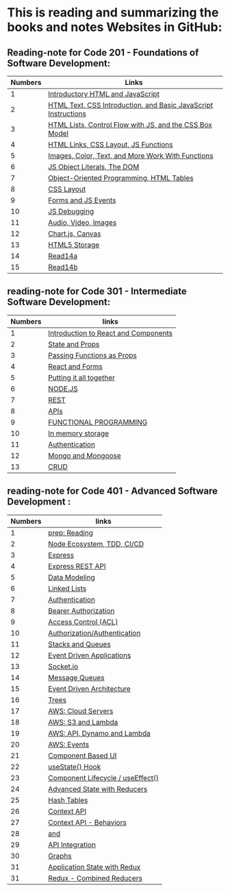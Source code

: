 
# This is reading and summarizing the books and notes Websites in GitHub:




## Reading-note for Code 201 - Foundations of Software Development:

| Numbers | Links|
|------|------|
|  1| [ Introductory HTML and JavaScript](https://saleem-ux.github.io/reading-note/read201/class-01) |
|  2 | [HTML Text, CSS Introduction, and Basic JavaScript Instructions](https://saleem-ux.github.io/reading-note/read201/class-02)|
|  3 | [HTML Lists, Control Flow with JS, and the CSS Box Model](https://saleem-ux.github.io/reading-note/read201/class-03) |
|  4 | [HTML Links, CSS Layout, JS Functions](https://saleem-ux.github.io/reading-note/read201/class-04) |
|  5 | [Images, Color, Text, and More Work With Functions](https://saleem-ux.github.io/reading-note/read201/class-05) |
| 6 | [JS Object Literals, The DOM](https://saleem-ux.github.io/reading-note/read201/class-06)|
| 7| [Object-Oriented Programming, HTML Tables](https://saleem-ux.github.io/reading-note/read201/class-07)|
| 8 | [CSS Layout](https://saleem-ux.github.io/reading-note/read201/class-08)|
|9 | [Forms and JS Events](https://saleem-ux.github.io/reading-note/read201/class-09)|
|10 | [JS Debugging](https://saleem-ux.github.io/reading-note/read201/class-10)|
|11| [Audio, Video, Images](https://saleem-ux.github.io/reading-note/read201/class-11)|
|12 | [Chart.js, Canvas](https://saleem-ux.github.io/reading-note/read201/class-12)|
|13 | [HTML5 Storage](https://saleem-ux.github.io/reading-note/read201/class-13)|
|14 | [Read14a](https://saleem-ux.github.io/reading-note/read201/read-14a)|
|15 | [Read14b](https://saleem-ux.github.io/reading-note/read201/read-14b)|

## reading-note for Code 301 - Intermediate Software Development:

| Numbers | links|
|------|------|
|  1| [Introduction to React and Components](https://saleem-ux.github.io/reading-note/read301/read01) |
|  2 | [State and Props](https://saleem-ux.github.io/reading-note/read301/read02)|
|  3 | [Passing Functions as Props](https://saleem-ux.github.io/reading-note/read301/read03) |
|  4 | [React and Forms](https://saleem-ux.github.io/reading-note/read301/read04) |
|  5 | [Putting it all together](https://saleem-ux.github.io/reading-note/read301/read05) |
| 6 | [NODE.JS](https://saleem-ux.github.io/reading-note/read301/read06)|
| 7| [REST](https://saleem-ux.github.io/reading-note/read301/read07)|
| 8 | [APIs](https://saleem-ux.github.io/reading-note/read301/read08)|
| 9 | [FUNCTIONAL PROGRAMMING](https://saleem-ux.github.io/reading-note/read301/read09)|
| 10 | [In memory storage](https://saleem-ux.github.io/reading-note/read301/read10)|
| 11| [	Authentication](https://saleem-ux.github.io/reading-note/read301/read11)|
| 12 | [Mongo and Mongoose](https://saleem-ux.github.io/reading-note/read301/read12)|
| 13 | [CRUD](https://saleem-ux.github.io/reading-note/read301/read13)|



## reading-note for Code 401 - Advanced Software Development :

| Numbers | links|
|------|------|
|  1 | [prep: Reading](https://saleem-ux.github.io/reading-note/read401/prepwork) |
|  2 | [Node Ecosystem, TDD, CI/CD](https://saleem-ux.github.io/reading-note/read401/read01) |
|  3 | [Express](https://saleem-ux.github.io/reading-note/read401/read02) |
|  4 | [Express REST API](https://saleem-ux.github.io/reading-note/read401/read03) |
|  5 | [Data Modeling](https://saleem-ux.github.io/reading-note/read401/read04) |
| 6 | [Linked Lists](https://saleem-ux.github.io/reading-note/read401/read05)|
| 7| [Authentication](https://saleem-ux.github.io/reading-note/read401/read06)|
| 8 | [Bearer Authorization](https://saleem-ux.github.io/reading-note/read401/read07)|
| 9 | [Access Control (ACL)](https://saleem-ux.github.io/reading-note/read401/read08)|
| 10 | [Authorization/Authentication](https://saleem-ux.github.io/reading-note/read401/read09)|
| 11| [Stacks and Queues](https://saleem-ux.github.io/reading-note/read401/read10)|
| 12 | [Event Driven Applications](https://saleem-ux.github.io/reading-note/read401/read11)|
| 13 | [Socket.io](https://saleem-ux.github.io/reading-note/read401/read12)|
| 14 | [Message Queues](https://saleem-ux.github.io/reading-note/read401/read13)|
| 15 | [Event Driven Architecture](https://saleem-ux.github.io/reading-note/read401/read14)|
| 16 | [Trees](https://saleem-ux.github.io/reading-note/read401/read15)|
| 17 | [AWS: Cloud Servers](https://saleem-ux.github.io/reading-note/read401/read16)|
| 18 | [AWS: S3 and Lambda](https://saleem-ux.github.io/reading-note/read401/read17)|
| 19 | [AWS: API, Dynamo and Lambda](https://saleem-ux.github.io/reading-note/read401/read18)|
| 20 | [AWS: Events](https://saleem-ux.github.io/reading-note/read401/read19)|
| 21 | [Component Based UI](https://saleem-ux.github.io/reading-note/read401/read26)|
| 22 | [useState() Hook](https://saleem-ux.github.io/reading-note/read401/read27)|
| 23 | [Component Lifecycle / useEffect()](https://saleem-ux.github.io/reading-note/read401/read28)|
| 24 | [Advanced State with Reducers](https://saleem-ux.github.io/reading-note/read401/read29)|
| 25 | [Hash Tables](https://saleem-ux.github.io/reading-note/read401/read30)|
| 26 | [Context API](https://saleem-ux.github.io/reading-note/read401/read31)|
| 27 | [Context API - Behaviors](https://saleem-ux.github.io/reading-note/read401/read32)|
| 28 | [<Login /> and <Auth />](https://saleem-ux.github.io/reading-note/read401/read33)|
| 29 | [API Integration](https://saleem-ux.github.io/reading-note/read401/read34)|
| 30 | [Graphs](https://saleem-ux.github.io/reading-note/read401/read35)|
| 31 | [Application State with Redux](https://saleem-ux.github.io/reading-note/read401/read36)|
| 31 | [Redux - Combined Reducers](https://saleem-ux.github.io/reading-note/read401/read37)|


















